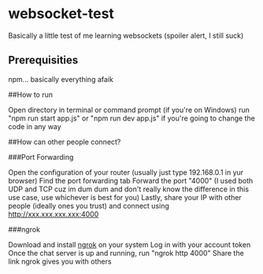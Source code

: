 # websocket-test

Basically a little test of me learning websockets (spoiler alert, I still suck)

## Prerequisities

npm... basically everything afaik

##How to run

Open directory in terminal or command prompt (if you're on Windows)
run "npm run start app.js" or "npm run dev app.js" if you're going to change the code in any way

##How can other people connect?

###Port Forwarding

Open the configuration of your router (usually just type 192.168.0.1 in yur browser)
Find the port forwarding tab
Forward the port "4000" (I used both UDP and TCP cuz im dum dum and don't really know the difference in this use case, use whichever is best for you)
Lastly, share your IP with other people (ideally ones you trust) and connect using http://xxx.xxx.xxx.xxx:4000

###ngrok

Download and install [ngrok](https://ngrok.com) on your system
Log in with your account token
Once the chat server is up and running, run "ngrok http 4000"
Share the link ngrok gives you with others
